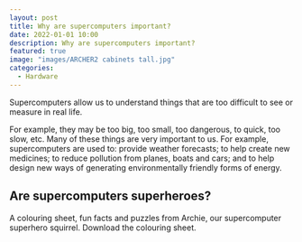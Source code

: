 ```yaml
---
layout: post
title: Why are supercomputers important?
date: 2022-01-01 10:00
description: Why are supercomputers important?
featured: true
image: "images/ARCHER2 cabinets tall.jpg"
categories: 
  - Hardware
---
```






Supercomputers allow us to understand things that are too difficult to see or measure in real life.

For example, they may be too big, too small, too dangerous, to quick, too slow, etc.  Many of these things are very important to us. For example, supercomputers are used to: provide weather forecasts; to help create new medicines; to reduce pollution from planes, boats and cars; and to help design new ways of generating environmentally friendly forms of energy. 

## Are supercomputers superheroes?

A colouring sheet, fun facts and puzzles from Archie, our supercomputer superhero squirrel. Download the colouring sheet.
